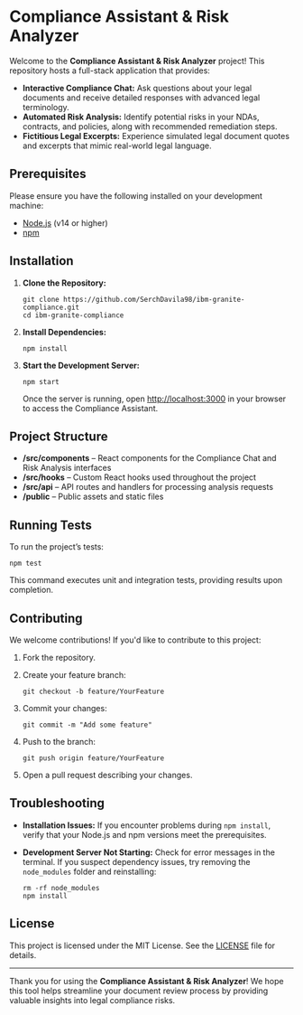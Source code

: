 # Compliance Assistant & Risk Analyzer

Welcome to the **Compliance Assistant & Risk Analyzer** project! This repository hosts a full-stack application that provides:

- **Interactive Compliance Chat:** Ask questions about your legal documents and receive detailed responses with advanced legal terminology.  
- **Automated Risk Analysis:** Identify potential risks in your NDAs, contracts, and policies, along with recommended remediation steps.  
- **Fictitious Legal Excerpts:** Experience simulated legal document quotes and excerpts that mimic real-world legal language.

## Prerequisites

Please ensure you have the following installed on your development machine:
- [Node.js](https://nodejs.org/en/) (v14 or higher)  
- [npm](https://www.npmjs.com/)

## Installation

1. **Clone the Repository:**

    ```
    git clone https://github.com/SerchDavila98/ibm-granite-compliance.git
    cd ibm-granite-compliance
    ```

2. **Install Dependencies:**

    ```
    npm install
    ```

3. **Start the Development Server:**

    ```
    npm start
    ```

   Once the server is running, open [http://localhost:3000](http://localhost:3000) in your browser to access the Compliance Assistant.

## Project Structure

- **/src/components** – React components for the Compliance Chat and Risk Analysis interfaces  
- **/src/hooks** – Custom React hooks used throughout the project  
- **/src/api** – API routes and handlers for processing analysis requests  
- **/public** – Public assets and static files

## Running Tests

To run the project’s tests:

```
npm test
```

This command executes unit and integration tests, providing results upon completion.

## Contributing

We welcome contributions! If you'd like to contribute to this project:

1. Fork the repository.
2. Create your feature branch:

    ```
    git checkout -b feature/YourFeature
    ```

3. Commit your changes:

    ```
    git commit -m "Add some feature"
    ```

4. Push to the branch:

    ```
    git push origin feature/YourFeature
    ```

5. Open a pull request describing your changes.

## Troubleshooting

- **Installation Issues:** If you encounter problems during `npm install`, verify that your Node.js and npm versions meet the prerequisites.  
- **Development Server Not Starting:** Check for error messages in the terminal. If you suspect dependency issues, try removing the `node_modules` folder and reinstalling:

  ```
  rm -rf node_modules
  npm install
  ```
## License

This project is licensed under the MIT License. See the [LICENSE](LICENSE) file for details.

---

Thank you for using the **Compliance Assistant & Risk Analyzer**! We hope this tool helps streamline your document review process by providing valuable insights into legal compliance risks.
